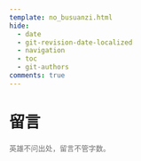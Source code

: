 ```yaml
---
template: no_busuanzi.html
hide:
  - date
  - git-revision-date-localized
  - navigation
  - toc
  - git-authors
comments: true
---
```




# 留言

<div>
    <span style="color:#707070;font-size: small">
        英雄不问出处，留言不管字数。
    </span>
</div>